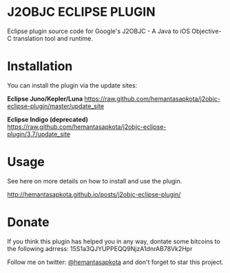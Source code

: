J2OBJC ECLIPSE PLUGIN
=====================

Eclipse plugin source code for Google's J2OBJC - A Java to iOS Objective-C translation tool and runtime.

Installation
=====================
You can install the plugin via the update sites:

**Eclipse Juno/Kepler/Luna**
https://raw.github.com/hemantasapkota/j2objc-eclipse-plugin/master/update_site

**Eclipse Indigo (deprecated)**
https://raw.github.com/hemantasapkota/j2objc-eclipse-plugin/3.7/update_site

Usage
=====================
See here on more details on how to install and use the plugin.

http://hemantasapkota.github.io/posts/j2objc-eclipse-plugin/

Donate
===========================================
If you think this plugin has helped you in any way, dontate some bitcoins to the following adrress:
15S1a3QJYUPPEQQ9NjzA1dnrAB78Vk2Hpr

Follow me on twitter: [@hemantasapkota](https://twitter.com/laex_pearl) and don't forget to star this project.

